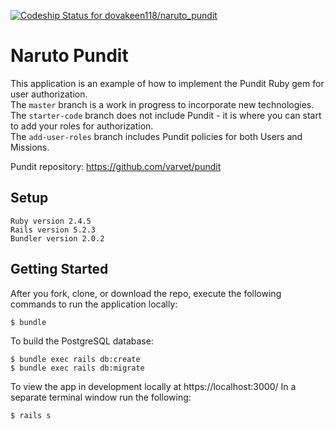 [![Codeship Status for dovakeen118/naruto_pundit](https://app.codeship.com/projects/d6128a10-2fcc-0138-f6f0-3ade278cb526/status?branch=master)](https://app.codeship.com/projects/385135)

# Naruto Pundit

This application is an example of how to implement the Pundit Ruby gem for user authorization.\
The `master` branch is a work in progress to incorporate new technologies.\
The `starter-code` branch does not include Pundit - it is where you can start to add your roles for authorization.\
The `add-user-roles` branch includes Pundit policies for both Users and Missions.

Pundit repository: https://github.com/varvet/pundit

## Setup
```
Ruby version 2.4.5
Rails version 5.2.3
Bundler version 2.0.2
```

## Getting Started
After you fork, clone, or download the repo, execute the following commands to run the application locally:
```
$ bundle
```

To build the PostgreSQL database:
```
$ bundle exec rails db:create
$ bundle exec rails db:migrate
```

To view the app in development locally at https://localhost:3000/
In a separate terminal window run the following:
```
$ rails s
```
